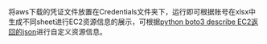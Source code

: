 将aws下载的凭证文件放置在Credentials文件夹下，运行即可根据账号在xlsx中生成不同sheet进行EC2资源信息的展示，可根据[python boto3 describe EC2返回的json](https://boto3.amazonaws.com/v1/documentation/api/latest/reference/services/ec2.html#EC2.Client.describe_instances)进行自定义资源信息。
